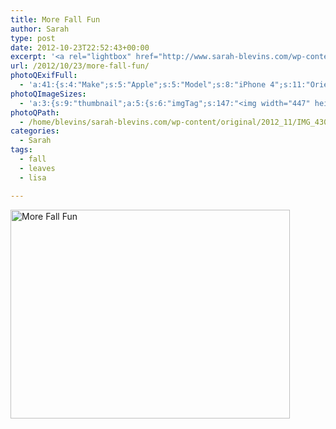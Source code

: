 ```yaml
---
title: More Fall Fun
author: Sarah
type: post
date: 2012-10-23T22:52:43+00:00
excerpt: '<a rel="lightbox" href="http://www.sarah-blevins.com/wp-content/main/2012_11/IMG_4300.jpg" title="More Fall Fun"><img width="447" height="334" alt="More Fall Fun" src="/images/original/2012_11/IMG_4300.jpg" class="photoQexcerpt photoQLinkImg" /></a>'
url: /2012/10/23/more-fall-fun/
photoQExifFull:
  - 'a:41:{s:4:"Make";s:5:"Apple";s:5:"Model";s:8:"iPhone 4";s:11:"Orientation";s:17:"1: Normal (0 deg)";s:11:"xResolution";s:26:"72 dots per ResolutionUnit";s:11:"yResolution";s:26:"72 dots per ResolutionUnit";s:14:"ResolutionUnit";s:4:"Inch";s:8:"Software";s:3:"6.0";s:8:"DateTime";s:19:"2012:10:23 15:52:43";s:12:"ExposureTime";s:8:"1/60 sec";s:7:"FNumber";s:5:"f/2.8";s:15:"ExposureProgram";s:7:"Program";s:15:"ISOSpeedRatings";s:2:"80";s:11:"ExifVersion";s:12:"version 2.21";s:16:"DateTimeOriginal";s:19:"2012:10:23 15:52:43";s:17:"DateTimedigitized";s:19:"2012:10:23 15:52:43";s:17:"ShutterSpeedValue";s:8:"1/60 sec";s:13:"ApertureValue";s:5:"f/2.8";s:15:"BrightnessValue";s:15:"4.7966742252457";s:12:"MeteringMode";s:13:"Multi-Segment";s:5:"Flash";s:8:"No Flash";s:11:"FocalLength";s:7:"3.85 mm";s:15:"SubjectLocation";s:4:"1295";s:15:"FlashPixVersion";s:9:"version 1";s:10:"ColorSpace";s:4:"sRGB";s:14:"ExifImageWidth";s:11:"2592 pixels";s:15:"ExifImageHeight";s:11:"1936 pixels";s:13:"SensingMethod";s:35:"Unknown: One Chip Color Area Sensor";s:12:"ExposureMode";s:1:"0";s:12:"WhiteBalance";s:1:"0";s:16:"SceneCaptureMode";s:1:"0";s:20:"FocalLength35mmEquiv";s:0:"";s:7:"NumTags";s:1:"9";s:18:"Latitude Reference";s:1:"N";s:8:"Latitude";s:6:"52.375";s:19:"Longitude Reference";s:1:"E";s:9:"Longitude";s:6:"6.0085";s:18:"Altitude Reference";s:15:"Above Sea Level";s:8:"Altitude";s:16:"5.9162520729685m";s:4:"Time";s:10:"43.6:52:13";s:17:"ImageDirectionRef";s:1:"T";s:14:"ImageDirection";s:15:"108.30656934307";}'
photoQImageSizes:
  - 'a:3:{s:9:"thumbnail";a:5:{s:6:"imgTag";s:147:"<img width="447" height="334" alt="More Fall Fun" src="/images/original/2012_11/IMG_4300.jpg" class="PhotoQImg" />";s:6:"imgUrl";s:70:"/images/original/2012_11/IMG_4300.jpg";s:7:"imgPath";s:73:"/home/blevins/sarah-blevins.com/wp-content/thumbnail/2012_11/IMG_4300.jpg";s:8:"imgWidth";s:3:"447";s:9:"imgHeight";s:3:"334";}s:4:"main";a:5:{s:6:"imgTag";s:142:"<img width="700" height="523" alt="More Fall Fun" src="http://www.sarah-blevins.com/wp-content/main/2012_11/IMG_4300.jpg" class="PhotoQImg" />";s:6:"imgUrl";s:65:"http://www.sarah-blevins.com/wp-content/main/2012_11/IMG_4300.jpg";s:7:"imgPath";s:68:"/home/blevins/sarah-blevins.com/wp-content/main/2012_11/IMG_4300.jpg";s:8:"imgWidth";s:3:"700";s:9:"imgHeight";s:3:"523";}s:8:"original";a:5:{s:6:"imgTag";s:148:"<img width="2592" height="1936" alt="More Fall Fun" src="/images/original/2012_11/IMG_4300.jpg" class="PhotoQImg" />";s:6:"imgUrl";s:69:"/images/original/2012_11/IMG_4300.jpg";s:7:"imgPath";s:72:"/home/blevins/sarah-blevins.com/wp-content/original/2012_11/IMG_4300.jpg";s:8:"imgWidth";s:4:"2592";s:9:"imgHeight";s:4:"1936";}}'
photoQPath:
  - /home/blevins/sarah-blevins.com/wp-content/original/2012_11/IMG_4300.jpg
categories:
  - Sarah
tags:
  - fall
  - leaves
  - lisa

---
```

<a rel="lightbox" href="/images/original/2012_11/IMG_4300.jpg" title="More Fall Fun"><img width="447" height="334" alt="More Fall Fun" src="/images/original/2012_11/IMG_4300.jpg" class="photoQcontent photoQLinkImg" /></a>

<div class="photoQDescr">
</div>
